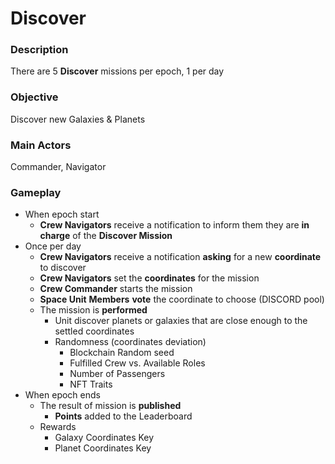 # Discover

### Description

There are 5 **Discover** missions per epoch, 1 per day

### Objective

Discover new Galaxies & Planets

### Main Actors

Commander, Navigator

### Gameplay

* When epoch start
  * **Crew Navigators** receive a notification to inform them they are **in charge** of the **Discover Mission**
* Once per day
  * **Crew Navigators** receive a notification **asking** for a new **coordinate** to discover
  * **Crew Navigators** set the **coordinates** for the mission
  * **Crew Commander** starts the mission
  * **Space Unit** **Members** **vote** the coordinate to choose (DISCORD pool)
  * The mission is **performed**
    * Unit discover planets or galaxies that are close enough to the settled coordinates
    * Randomness (coordinates deviation)
      * Blockchain Random seed
      * Fulfilled Crew vs. Available Roles
      * Number of Passengers
      * NFT Traits
* When epoch ends
  * The result of mission is **published**
    * **Points** added to the Leaderboard
  * Rewards
    * Galaxy Coordinates Key
    * Planet Coordinates Key



